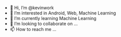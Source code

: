 - 👋 Hi, I’m @kevinwork
- 👀 I’m interested in Android, Web, Machine Learning
- 🌱 I’m currently learning Machine Learning
- 💞️ I’m looking to collaborate on ...
- 📫 How to reach me ...

<!---
kevinwork/kevinwork is a ✨ special ✨ repository because its `README.md` (this file) appears on your GitHub profile.
You can click the Preview link to take a look at your changes.
--->
